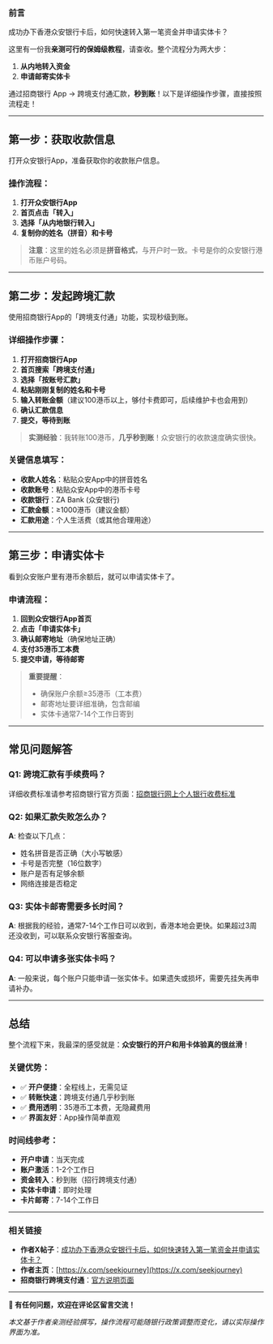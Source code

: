 ### 前言

成功办下香港众安银行卡后，如何快速转入第一笔资金并申请实体卡？

这里有一份我**亲测可行的保姆级教程**，请查收。整个流程分为两大步：

1. **从内地转入资金**
2. **申请邮寄实体卡**

通过招商银行 App → 跨境支付通汇款，**秒到账**！以下是详细操作步骤，直接按照流程走！

---

## 第一步：获取收款信息

打开众安银行App，准备获取你的收款账户信息。

### 操作流程：

1. **打开众安银行App**
2. **首页点击「转入」**
3. **选择「从内地银行转入」**
4. **复制你的姓名（拼音）和卡号**

> **注意**：这里的姓名必须是**拼音格式**，与开户时一致。卡号是你的众安银行港币账户号码。

---

## 第二步：发起跨境汇款

使用招商银行App的「跨境支付通」功能，实现秒级到账。

### 详细操作步骤：

1. **打开招商银行App**
2. **首页搜索「跨境支付通」**
3. **选择「按账号汇款」**
4. **粘贴刚刚复制的姓名和卡号**
5. **输入转账金额**（建议100港币以上，够付卡费即可，后续维护卡也会用到）
6. **确认汇款信息**
7. **提交，等待到账**

> **实测经验**：我转账100港币，**几乎秒到账**！众安银行的收款速度确实很快。

### 关键信息填写：

- **收款人姓名**：粘贴众安App中的拼音姓名
- **收款账号**：粘贴众安App中的港币卡号
- **收款银行**：ZA Bank (众安银行)
- **汇款金额**：≥1000港币（建议金额）
- **汇款用途**：个人生活费（或其他合理用途）

---

## 第三步：申请实体卡

看到众安账户里有港币余额后，就可以申请实体卡了。

### 申请流程：

1. **回到众安银行App首页**
2. **点击「申请实体卡」**
3. **确认邮寄地址**（确保地址正确）
4. **支付35港币工本费**
5. **提交申请，等待邮寄**

> **重要提醒**：
> - 确保账户余额≥35港币（工本费）
> - 邮寄地址要详细准确，包含邮编
> - 实体卡通常7-14个工作日寄到

---

## 常见问题解答

### Q1: 跨境汇款有手续费吗？

详细收费标准请参考招商银行官方页面：[招商银行网上个人银行收费标准](https://www.cmbchina.com/personalbank/gb/page/standfee.htm)

### Q2: 如果汇款失败怎么办？

**A**: 检查以下几点：
- 姓名拼音是否正确（大小写敏感）
- 卡号是否完整（16位数字）
- 账户是否有足够余额
- 网络连接是否稳定

### Q3: 实体卡邮寄需要多长时间？

**A**: 根据我的经验，通常7-14个工作日可以收到，香港本地会更快。如果超过3周还没收到，可以联系众安银行客服查询。

### Q4: 可以申请多张实体卡吗？

**A**: 一般来说，每个账户只能申请一张实体卡。如果遗失或损坏，需要先挂失再申请补办。

---

## 总结

整个流程下来，我最深的感受就是：**众安银行的开户和用卡体验真的很丝滑**！

### 关键优势：
- ✅ **开户便捷**：全程线上，无需见证
- ✅ **转账快速**：跨境支付通几乎秒到账
- ✅ **费用透明**：35港币工本费，无隐藏费用
- ✅ **界面友好**：App操作简单直观

### 时间线参考：
- **开户申请**：当天完成
- **账户激活**：1-2个工作日
- **资金转入**：秒到账（招行跨境支付通）
- **实体卡申请**：即时处理
- **卡片邮寄**：7-14个工作日

---

### 相关链接

- **作者X帖子**：[成功办下香港众安银行卡后，如何快速转入第一笔资金并申请实体卡？](https://x.com/seekjourney/status/1976185279879987676)
- **作者主页**：[https://x.com/seekjourney](https://x.com/seekjourney)
- **招商银行跨境支付通**：[官方说明页面](https://www.cmbchina.com)

---

**💬 有任何问题，欢迎在评论区留言交流！**

*本文基于作者亲测经验撰写，操作流程可能随银行政策调整而变化，请以实际操作界面为准。*